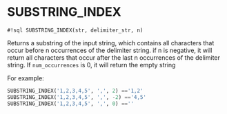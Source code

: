 # SUBSTRING_INDEX

`#!sql SUBSTRING_INDEX(str, delimiter_str, n)`

Returns a substring of the input string, which contains
all characters that occur before n occurrences of the
delimiter string. if n is negative, it will return all
characters that occur after the last n occurrences of the
delimiter string. If `num_occurrences` is 0, it will return
the empty string

For example:

```sql
SUBSTRING_INDEX('1,2,3,4,5', ',', 2) =='1,2'
SUBSTRING_INDEX('1,2,3,4,5', ',', -2) =='4,5'
SUBSTRING_INDEX('1,2,3,4,5', ',', 0) ==''
```
